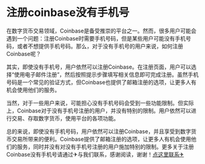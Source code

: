 # 注册coinbase没有手机号

在数字货币交易领域，Coinbase是备受推崇的平台之一。然而，很多用户可能会遇到一个问题：注册Coinbase时需要手机号码，但是某些用户可能没有手机号码，或者不想提供手机号码。那么，对于没有手机号的用户来说，如何注册Coinbase呢？

其实，即使没有手机号，用户依然可以注册Coinbase。在注册页面，用户可以选择“使用电子邮件注册”，然后按照提示步骤填写相关信息即可完成注册。虽然手机号码是一个常见的验证方式，但Coinbase也提供了邮箱注册的选项，让更多人有机会使用他们的服务。

当然，对于一些用户来说，可能担心没有手机号码会受到一些功能限制。但实际上，Coinbase对于没有手机号注册的用户，并没有特别的限制。用户依然可以进行交易、存取数字货币，使用平台的各项功能。

总的来说，即使没有手机号码，用户依然可以注册Coinbase，并且享受到数字货币交易所带来的便利。Coinbase提供了邮箱注册的选项，让更多人有机会使用他们的服务，同时并没有对没有手机号注册的用户施加特别的限制。更多关于注册Coinbase没有手机号请通过✈与我们联系，感谢阅读，谢谢！[点这里联系✈](https://ss.k02.cc)